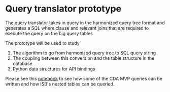 # Query translator prototype

The query translator takes in query in the harmonized query tree format and 
generates a SQL where clause and relevant joins that are required to execute 
the query on the big query tables 

The prototype will be used to study

1. The algorithm to go from harmonized query tree to SQL query string
1. The coupling between this conversion and the table structure in the database
1. Python data structures for API bindings

Please see this [notebook](CDA-MVP-Query-examples.ipynb) to see how some of the
CDA MVP queries can be written and how ISB's nested tables can be queried.
